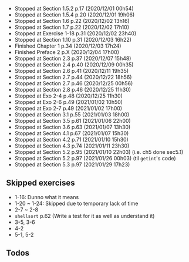 - Stopped at Section 1.5.2   p.17  (2020/12/01 00h54)
- Stopped at Section 1.5.4   p.20  (2020/12/01 19h06)
- Stopped at Section 1.6     p.22  (2020/12/02 13h16)
- Stopped at Section 1.7     p.22  (2020/12/02 17h10)
- Stopped at Exercise 1-18   p.31  (2020/12/02 23h40)
- Stopped at Section 1.10    p.31  (2020/12/03 16h22)
- Finished   Chapter 1       p.34  (2020/12/03 17h24)
- Finished   Preface 2       p.X   (2020/12/04 17h00)
- Stopped at Section 2.3     p.37  (2020/12/07 15h48)
- Stopped at Section 2.4     p.40  (2020/12/09 00h35)
- Stopped at Section 2.6     p.41  (2020/12/11 19h35)
- Stopped at Section 2.7     p.44  (2020/12/22 18h56)
- Stopped at Section 2.7     p.46  (2020/12/25 00h56)
- Stopped at Section 2.8     p.46  (2020/12/25 11h30)
- Stopped at Exo 2-4         p.48  (2020/12/25 11h30)
- Stopped at Exo 2-6         p.49  (2021/01/02 10h50)
- Stopped at Exo 2-7         p.49  (2021/01/02 17h00)
- Stopped at Section 3.1     p.55  (2021/01/03 18h00)
- Stopped at Section 3.5     p.61  (2021/01/06 22h00)
- Stopped at Section 3.6     p.63  (2021/01/07 13h30)
- Stopped at Section 4.1     p.67  (2021/01/07 15h30)
- Stopped at Section 4.2     p.71  (2021/01/10 15h30)
- Stopped at Section 4.3     p.74  (2021/01/11 23h30)
- Stopped at Section 5.2     p.95  (2021/01/10 22h03) (i.e. ch5 done sec5.1)
- Stopped at Section 5.2     p.97  (2021/01/26 00h03) (til `getint`'s code)
- Stopped at Section 5.3     p.97  (2021/01/29 17h23)


## Skipped exercises
- 1-16: Dunno what it means
- 1-20 ~ 1-24: Skipped due to temporary lack of time
- 2-7 ~ 2-8
- `shellsort` p.62 (Write a test for it as well as understand it)
- 3-5, 3-6
- 4-2
- 5-1, 5-2

## Todos
